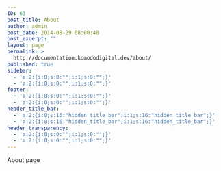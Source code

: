 ```yaml
---
ID: 63
post_title: About
author: admin
post_date: 2014-08-29 08:00:40
post_excerpt: ""
layout: page
permalink: >
  http://documentation.komododigital.dev/about/
published: true
sidebar:
  - 'a:2:{i:0;s:0:"";i:1;s:0:"";}'
  - 'a:2:{i:0;s:0:"";i:1;s:0:"";}'
footer:
  - 'a:2:{i:0;s:0:"";i:1;s:0:"";}'
  - 'a:2:{i:0;s:0:"";i:1;s:0:"";}'
header_title_bar:
  - 'a:2:{i:0;s:16:"hidden_title_bar";i:1;s:16:"hidden_title_bar";}'
  - 'a:2:{i:0;s:16:"hidden_title_bar";i:1;s:16:"hidden_title_bar";}'
header_transparency:
  - 'a:2:{i:0;s:0:"";i:1;s:0:"";}'
  - 'a:2:{i:0;s:0:"";i:1;s:0:"";}'
---
```

About page
